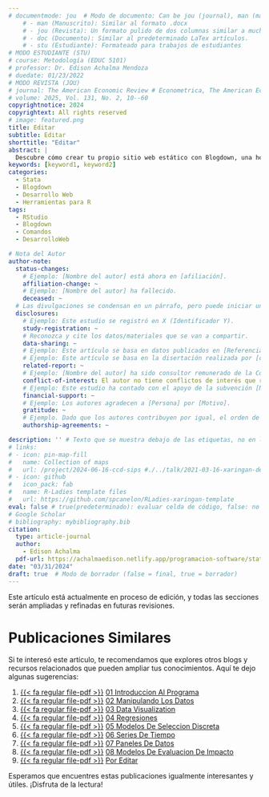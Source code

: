 ```yaml
---
# documentmode: jou  # Modo de documento: Can be jou (journal), man (manuscript), stu (student), or doc (document)
    # - man (Manuscrito): Similar al formato .docx
    # - jou (Revista): Un formato pulido de dos columnas similar a muchas revistas APA.
    # - doc (Documento): Similar al predeterminado LaTex artículos.
    # - stu (Estudiante): Formateado para trabajos de estudiantes
# MODO ESTUDIANTE (STU)
# course: Metodología (EDUC 5101)
# professor: Dr. Edison Achalma Mendoza
# duedate: 01/23/2022
# MODO REVISTA (JOU)
# journal: The American Economic Review # Econometrica, The American Economic Review, Revista de Economía, Revista de la CEPAL
# volume: 2025, Vol. 131, No. 2, 10--60
copyrightnotice: 2024
copyrightext: All rights reserved
# image: featured.png
title: Editar
subtitle: Editar
shorttitle: "Editar"
abstract: |
  Descubre cómo crear tu propio sitio web estático con Blogdown, una herramienta poderosa que combina R Markdown y Hugo. Aprende a usar comandos sencillos para personalizar, construir y alojar tu sitio web de manera fácil y rápida. ¡Comienza tu proyecto web hoy mismo!
keywords: [keyword1, keyword2]
categories:
  - Stata
  - Blogdown
  - Desarrollo Web
  - Herramientas para R
tags:
  - RStudio
  - Blogdown
  - Comandos
  - DesarrolloWeb

# Nota del Autor
author-note:
  status-changes: 
    # Ejemplo: [Nombre del autor] está ahora en [afiliación].
    affiliation-change: ~
    # Ejemplo: [Nombre del autor] ha fallecido.
    deceased: ~
  # Las divulgaciones se condensan en un párrafo, pero puede iniciar un campo con dos saltos de línea para separarlas: \n\nNew 
  disclosures:
    # Ejemplo: Este estudio se registró en X (Identificador Y).
    study-registration: ~
    # Reconozca y cite los datos/materiales que se van a compartir.
    data-sharing: ~
    # Ejemplo: Este artículo se basa en datos publicados en [Referencia].
    # Ejemplo: Este artículo se basa en la disertación realizada por [cita].
    related-report: ~
    # Ejemplo: [Nombre del autor] ha sido consultor remunerado de la Corporación X, que ha financiado este estudio.
    conflict-of-interest: El autor no tiene conflictos de interés que revelar.
    # Ejemplo: Este estudio ha contado con el apoyo de la subvención [Número de subvención] de [Fuente de financiación].
    financial-support: ~
    # Ejemplo: Los autores agradecen a [Persona] por [Motivo].
    gratitude: ~
    # Ejemplo. Dado que los autores contribuyen por igual, el orden de autoría se determinó mediante el lanzamiento de una moneda al aire.
    authorship-agreements: ~

description: '' # Texto que se muestra debajo de las etiquetas, no en la página del listado
# links:
# - icon: pin-map-fill
#   name: Collection of maps
#   url: /project/2024-06-16-ccd-sips #./../talk/2021-03-16-xaringan-deploy-demo/
# - icon: github
#   icon_pack: fab
#   name: R-Ladies template files
#   url: https://github.com/spcanelon/RLadies-xaringan-template
eval: false # true(predeterminado): evaluar celda de código, false: no evaluar la celda de código
# Google Scholar
# bibliography: mybibliography.bib
citation:
  type: article-journal
  author:
    - Edison Achalma
  pdf-url: https://achalmaedison.netlify.app/programacion-software/stata/2024-03-31-por-editar/index.pdf
date: "03/31/2024"
draft: true  # Modo de borrador (false = final, true = borrador)
---
```










Este artículo está actualmente en proceso de edición, y todas las secciones serán ampliadas y refinadas en futuras revisiones.


# Publicaciones Similares

Si te interesó este artículo, te recomendamos que explores otros blogs y recursos relacionados que pueden ampliar tus conocimientos. Aquí te dejo algunas sugerencias:


1. [{{< fa regular file-pdf >}}](https://achalmaedison.netlify.app/programacion-software/stata/2022-05-30-01-introduccion-al-programa/index.pdf) [01 Introduccion Al Programa](https://achalmaedison.netlify.app/programacion-software/stata/2022-05-30-01-introduccion-al-programa)
2. [{{< fa regular file-pdf >}}](https://achalmaedison.netlify.app/programacion-software/stata/2022-06-06-02-manipulando-los-datos/index.pdf) [02 Manipulando Los Datos](https://achalmaedison.netlify.app/programacion-software/stata/2022-06-06-02-manipulando-los-datos)
3. [{{< fa regular file-pdf >}}](https://achalmaedison.netlify.app/programacion-software/stata/2022-06-13-03-data-visualization/index.pdf) [03 Data Visualization](https://achalmaedison.netlify.app/programacion-software/stata/2022-06-13-03-data-visualization)
4. [{{< fa regular file-pdf >}}](https://achalmaedison.netlify.app/programacion-software/stata/2022-06-20-04-regresiones/index.pdf) [04 Regresiones](https://achalmaedison.netlify.app/programacion-software/stata/2022-06-20-04-regresiones)
5. [{{< fa regular file-pdf >}}](https://achalmaedison.netlify.app/programacion-software/stata/2022-06-27-05-modelos-de-seleccion-discreta/index.pdf) [05 Modelos De Seleccion Discreta](https://achalmaedison.netlify.app/programacion-software/stata/2022-06-27-05-modelos-de-seleccion-discreta)
6. [{{< fa regular file-pdf >}}](https://achalmaedison.netlify.app/programacion-software/stata/2022-07-04-06-series-de-tiempo/index.pdf) [06 Series De Tiempo](https://achalmaedison.netlify.app/programacion-software/stata/2022-07-04-06-series-de-tiempo)
7. [{{< fa regular file-pdf >}}](https://achalmaedison.netlify.app/programacion-software/stata/2022-07-11-07-paneles-de-datos/index.pdf) [07 Paneles De Datos](https://achalmaedison.netlify.app/programacion-software/stata/2022-07-11-07-paneles-de-datos)
8. [{{< fa regular file-pdf >}}](https://achalmaedison.netlify.app/programacion-software/stata/2022-07-18-08-modelos-de-evaluacion-de-impacto/index.pdf) [08 Modelos De Evaluacion De Impacto](https://achalmaedison.netlify.app/programacion-software/stata/2022-07-18-08-modelos-de-evaluacion-de-impacto)
9. [{{< fa regular file-pdf >}}](https://achalmaedison.netlify.app/programacion-software/stata/2024-03-31-por-editar/index.pdf) [Por Editar](https://achalmaedison.netlify.app/programacion-software/stata/2024-03-31-por-editar)


Esperamos que encuentres estas publicaciones igualmente interesantes y útiles. ¡Disfruta de la lectura!

